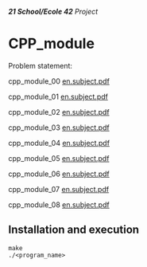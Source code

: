 _**21 School/Ecole 42** Project_

# CPP_module

Problem statement: 

cpp_module_00 [en.subject.pdf](https://cdn.intra.42.fr/pdf/pdf/60977/en.subject.pdf)

cpp_module_01 [en.subject.pdf](https://cdn.intra.42.fr/pdf/pdf/60983/en.subject.pdf)

cpp_module_02 [en.subject.pdf](https://cdn.intra.42.fr/pdf/pdf/52150/en.subject.pdf)

cpp_module_03 [en.subject.pdf](https://cdn.intra.42.fr/pdf/pdf/52158/en.subject.pdf)

cpp_module_04 [en.subject.pdf](https://cdn.intra.42.fr/pdf/pdf/52162/en.subject.pdf)

cpp_module_05 [en.subject.pdf](https://cdn.intra.42.fr/pdf/pdf/52160/en.subject.pdf)

cpp_module_06 [en.subject.pdf](https://cdn.intra.42.fr/pdf/pdf/52153/en.subject.pdf)

cpp_module_07 [en.subject.pdf](https://cdn.intra.42.fr/pdf/pdf/61100/en.subject.pdf)

cpp_module_08 [en.subject.pdf](https://cdn.intra.42.fr/pdf/pdf/52156/en.subject.pdf)

## Installation and execution
```
make
./<program_name>
```
